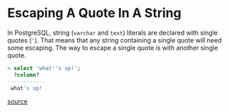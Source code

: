 # Escaping A Quote In A String

In PostgreSQL, string (`varchar` and `text`) literals are declared with single quotes (`'`). That means that any string containing a single quote will need some escaping. The way to escape a single quote is with another single quote.

```sql
> select 'what''s up!';
  ?column?
------------
 what's up!
```

[source](http://jonathansacramento.com/posts/20160122-improve-postgresql-workflow-vim-dbext.html)
